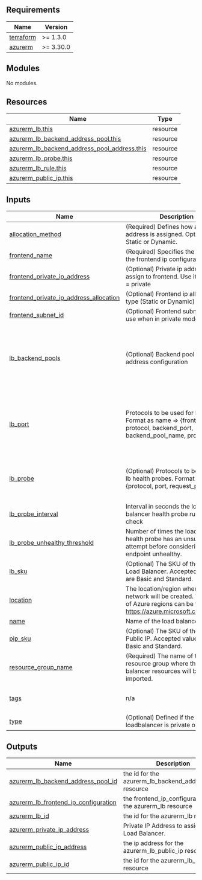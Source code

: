 <!-- markdownlint-disable -->
<!-- BEGINNING OF PRE-COMMIT-TERRAFORM DOCS HOOK -->
## Requirements

| Name | Version |
|------|---------|
| <a name="requirement_terraform"></a> [terraform](#requirement\_terraform) | >= 1.3.0 |
| <a name="requirement_azurerm"></a> [azurerm](#requirement\_azurerm) | >= 3.30.0 |

## Modules

No modules.

## Resources

| Name | Type |
|------|------|
| [azurerm_lb.this](https://registry.terraform.io/providers/hashicorp/azurerm/latest/docs/resources/lb) | resource |
| [azurerm_lb_backend_address_pool.this](https://registry.terraform.io/providers/hashicorp/azurerm/latest/docs/resources/lb_backend_address_pool) | resource |
| [azurerm_lb_backend_address_pool_address.this](https://registry.terraform.io/providers/hashicorp/azurerm/latest/docs/resources/lb_backend_address_pool_address) | resource |
| [azurerm_lb_probe.this](https://registry.terraform.io/providers/hashicorp/azurerm/latest/docs/resources/lb_probe) | resource |
| [azurerm_lb_rule.this](https://registry.terraform.io/providers/hashicorp/azurerm/latest/docs/resources/lb_rule) | resource |
| [azurerm_public_ip.this](https://registry.terraform.io/providers/hashicorp/azurerm/latest/docs/resources/public_ip) | resource |

## Inputs

| Name | Description | Type | Default | Required |
|------|-------------|------|---------|:--------:|
| <a name="input_allocation_method"></a> [allocation\_method](#input\_allocation\_method) | (Required) Defines how an IP address is assigned. Options are Static or Dynamic. | `string` | `"Static"` | no |
| <a name="input_frontend_name"></a> [frontend\_name](#input\_frontend\_name) | (Required) Specifies the name of the frontend ip configuration. | `string` | `"LoadBalancerFrontEnd"` | no |
| <a name="input_frontend_private_ip_address"></a> [frontend\_private\_ip\_address](#input\_frontend\_private\_ip\_address) | (Optional) Private ip address to assign to frontend. Use it with type = private | `string` | `""` | no |
| <a name="input_frontend_private_ip_address_allocation"></a> [frontend\_private\_ip\_address\_allocation](#input\_frontend\_private\_ip\_address\_allocation) | (Optional) Frontend ip allocation type (Static or Dynamic) | `string` | `"Dynamic"` | no |
| <a name="input_frontend_subnet_id"></a> [frontend\_subnet\_id](#input\_frontend\_subnet\_id) | (Optional) Frontend subnet id to use when in private mode | `string` | `""` | no |
| <a name="input_lb_backend_pools"></a> [lb\_backend\_pools](#input\_lb\_backend\_pools) | (Optional) Backend pool and ip address configuration | <pre>list(object(<br>    {<br>      name = string<br>      ips = list(object(<br>        {<br>          ip      = string<br>          vnet_id = string<br>      }))<br>  }))</pre> | <pre>[<br>  {<br>    "ips": [],<br>    "name": "default"<br>  }<br>]</pre> | no |
| <a name="input_lb_port"></a> [lb\_port](#input\_lb\_port) | Protocols to be used for lb rules. Format as name => {frontend\_port, protocol, backend\_port, backend\_pool\_name, probe\_name} | <pre>map(object({<br>    frontend_port     = string<br>    protocol          = string<br>    backend_port      = string<br>    backend_pool_name = string<br>    probe_name        = string<br>  }))</pre> | `{}` | no |
| <a name="input_lb_probe"></a> [lb\_probe](#input\_lb\_probe) | (Optional) Protocols to be used for lb health probes. Format as name => {protocol, port, request\_path} | <pre>map(object({<br>    protocol     = string<br>    port         = string<br>    request_path = string<br>  }))</pre> | `{}` | no |
| <a name="input_lb_probe_interval"></a> [lb\_probe\_interval](#input\_lb\_probe\_interval) | Interval in seconds the load balancer health probe rule does a check | `number` | `5` | no |
| <a name="input_lb_probe_unhealthy_threshold"></a> [lb\_probe\_unhealthy\_threshold](#input\_lb\_probe\_unhealthy\_threshold) | Number of times the load balancer health probe has an unsuccessful attempt before considering the endpoint unhealthy. | `number` | `2` | no |
| <a name="input_lb_sku"></a> [lb\_sku](#input\_lb\_sku) | (Optional) The SKU of the Azure Load Balancer. Accepted values are Basic and Standard. | `string` | `"Basic"` | no |
| <a name="input_location"></a> [location](#input\_location) | The location/region where the core network will be created. The full list of Azure regions can be found at https://azure.microsoft.com/regions | `string` | n/a | yes |
| <a name="input_name"></a> [name](#input\_name) | Name of the load balancer. | `string` | n/a | yes |
| <a name="input_pip_sku"></a> [pip\_sku](#input\_pip\_sku) | (Optional) The SKU of the Azure Public IP. Accepted values are Basic and Standard. | `string` | `"Basic"` | no |
| <a name="input_resource_group_name"></a> [resource\_group\_name](#input\_resource\_group\_name) | (Required) The name of the resource group where the load balancer resources will be imported. | `string` | n/a | yes |
| <a name="input_tags"></a> [tags](#input\_tags) | n/a | `map(string)` | <pre>{<br>  "source": "terraform"<br>}</pre> | no |
| <a name="input_type"></a> [type](#input\_type) | (Optional) Defined if the loadbalancer is private or public | `string` | `"public"` | no |

## Outputs

| Name | Description |
|------|-------------|
| <a name="output_azurerm_lb_backend_address_pool_id"></a> [azurerm\_lb\_backend\_address\_pool\_id](#output\_azurerm\_lb\_backend\_address\_pool\_id) | the id for the azurerm\_lb\_backend\_address\_pool resource |
| <a name="output_azurerm_lb_frontend_ip_configuration"></a> [azurerm\_lb\_frontend\_ip\_configuration](#output\_azurerm\_lb\_frontend\_ip\_configuration) | the frontend\_ip\_configuration for the azurerm\_lb resource |
| <a name="output_azurerm_lb_id"></a> [azurerm\_lb\_id](#output\_azurerm\_lb\_id) | the id for the azurerm\_lb resource |
| <a name="output_azurerm_private_ip_address"></a> [azurerm\_private\_ip\_address](#output\_azurerm\_private\_ip\_address) | Private IP Address to assign to the Load Balancer. |
| <a name="output_azurerm_public_ip_address"></a> [azurerm\_public\_ip\_address](#output\_azurerm\_public\_ip\_address) | the ip address for the azurerm\_lb\_public\_ip resource |
| <a name="output_azurerm_public_ip_id"></a> [azurerm\_public\_ip\_id](#output\_azurerm\_public\_ip\_id) | the id for the azurerm\_lb\_public\_ip resource |
<!-- END OF PRE-COMMIT-TERRAFORM DOCS HOOK -->
